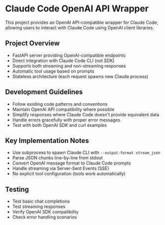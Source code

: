 # Claude Code OpenAI API Wrapper

This project provides an OpenAI API-compatible wrapper for Claude Code, allowing users to interact with Claude Code using OpenAI client libraries.

## Project Overview

- FastAPI server providing OpenAI-compatible endpoints
- Direct integration with Claude Code CLI (not SDK)
- Supports both streaming and non-streaming responses
- Automatic tool usage based on prompts
- Stateless architecture (each request spawns new Claude process)

## Development Guidelines

- Follow existing code patterns and conventions
- Maintain OpenAI API compatibility where possible
- Simplify responses where Claude Code doesn't provide equivalent data
- Handle errors gracefully with proper error messages
- Test with both OpenAI SDK and curl examples

## Key Implementation Notes

- Use subprocess to spawn Claude CLI with `--output-format stream_json`
- Parse JSON chunks line-by-line from stdout
- Convert OpenAI message format to Claude Code prompts
- Handle streaming via Server-Sent Events (SSE)
- No explicit tool configuration (tools work automatically)

## Testing

- Test basic chat completions
- Test streaming responses
- Verify OpenAI SDK compatibility
- Check error handling scenarios